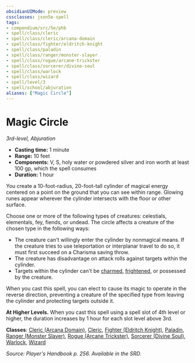 ```yaml
---
obsidianUIMode: preview
cssclasses: json5e-spell
tags:
- compendium/src/5e/phb
- spell/class/cleric
- spell/class/cleric/arcana-domain
- spell/class/fighter/eldritch-knight
- spell/class/paladin
- spell/class/ranger/monster-slayer
- spell/class/rogue/arcane-trickster
- spell/class/sorcerer/divine-soul
- spell/class/warlock
- spell/class/wizard
- spell/level/3
- spell/school/abjuration
aliases: ["Magic Circle"]
---
```

# Magic Circle
*3rd-level, Abjuration*  

- **Casting time:** 1 minute
- **Range:** 10 feet
- **Components:** V, S, holy water or powdered silver and iron worth at least 100 gp, which the spell consumes
- **Duration:** 1 hour

You create a 10-foot-radius, 20-foot-tall cylinder of magical energy centered on a point on the ground that you can see within range. Glowing runes appear wherever the cylinder intersects with the floor or other surface.

Choose one or more of the following types of creatures: celestials, elementals, fey, fiends, or undead. The circle affects a creature of the chosen type in the following ways:

- The creature can't willingly enter the cylinder by nonmagical means. If the creature tries to use teleportation or interplanar travel to do so, it must first succeed on a Charisma saving throw.  
- The creature has disadvantage on attack rolls against targets within the cylinder.  
- Targets within the cylinder can't be [charmed](5E2014官方资源/规则/conditions.md#charmed), [frightened](5E2014官方资源/规则/conditions.md#frightened), or possessed by the creature.  

When you cast this spell, you can elect to cause its magic to operate in the reverse direction, preventing a creature of the specified type from leaving the cylinder and protecting targets outside it.

**At Higher Levels.** When you cast this spell using a spell slot of 4th level or higher, the duration increases by 1 hour for each slot level above 3rd.

**Classes**: [Cleric (Arcana Domain)](5E2014官方资源/classes/cleric-arcana-domain-scag.md), [Cleric](5E2014官方资源/classes/cleric.md), [Fighter (Eldritch Knight)](5E2014官方资源/classes/fighter-eldritch-knight.md), [Paladin](5E2014官方资源/classes/paladin.md), [Ranger (Monster Slayer)](5E2014官方资源/classes/ranger-monster-slayer-xge.md), [Rogue (Arcane Trickster)](5E2014官方资源/classes/rogue-arcane-trickster.md), [Sorcerer (Divine Soul)](5E2014官方资源/classes/sorcerer-divine-soul-xge.md), [Warlock](5E2014官方资源/classes/warlock.md), [Wizard](5E2014官方资源/classes/wizard.md)

*Source: Player's Handbook p. 256. Available in the SRD.*